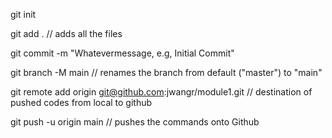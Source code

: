 git init

git add . 
// adds all the files

git commit -m "Whatevermessage, e.g, Initial Commit"

git branch -M main
// renames the branch from default ("master") to "main"

git remote add origin git@github.com:jwangr/module1.git
// destination of pushed codes from local to github

git push -u origin main
// pushes the commands onto Github

